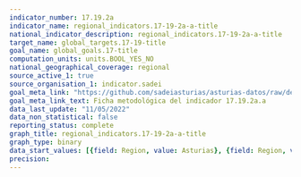 ```yaml
---
indicator_number: 17.19.2a
indicator_name: regional_indicators.17-19-2a-a-title
national_indicator_description: regional_indicators.17-19-2a-a-title
target_name: global_targets.17-19-title
goal_name: global_goals.17-title
computation_units: units.BOOL_YES_NO
national_geographical_coverage: regional
source_active_1: true
source_organisation_1: indicator.sadei
goal_meta_link: "https://github.com/sadeiasturias/asturias-datos/raw/develop/descargas/metodologia/17.19.2a.a.pdf"
goal_meta_link_text: Ficha metodológica del indicador 17.19.2a.a
data_last_update: "11/05/2022"
data_non_statistical: false
reporting_status: complete
graph_title: regional_indicators.17-19-2a-a-title
graph_type: binary
data_start_values: [{field: Region, value: Asturias}, {field: Region, value: España}]
precision:  
---
```

